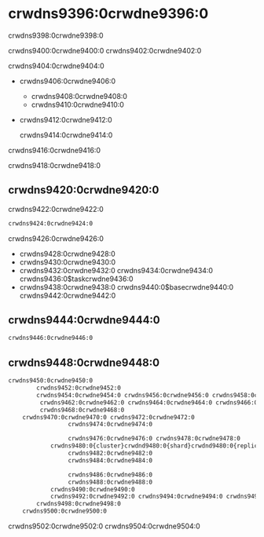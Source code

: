 <a name="utils-clickhouse-copier"></a>

# crwdns9396:0crwdne9396:0

crwdns9398:0crwdne9398:0

crwdns9400:0crwdne9400:0 crwdns9402:0crwdne9402:0

crwdns9404:0crwdne9404:0

- crwdns9406:0crwdne9406:0
    
    - crwdns9408:0crwdne9408:0
    - crwdns9410:0crwdne9410:0

- crwdns9412:0crwdne9412:0
    
    crwdns9414:0crwdne9414:0

crwdns9416:0crwdne9416:0

crwdns9418:0crwdne9418:0

## crwdns9420:0crwdne9420:0

crwdns9422:0crwdne9422:0

```bash
crwdns9424:0crwdne9424:0
```

crwdns9426:0crwdne9426:0

- crwdns9428:0crwdne9428:0
- crwdns9430:0crwdne9430:0
- crwdns9432:0crwdne9432:0 crwdns9434:0crwdne9434:0 crwdns9436:0$taskcrwdne9436:0
- crwdns9438:0crwdne9438:0 crwdns9440:0$basecrwdne9440:0 crwdns9442:0crwdne9442:0

## crwdns9444:0crwdne9444:0

```xml
crwdns9446:0crwdne9446:0
```

## crwdns9448:0crwdne9448:0

```xml
crwdns9450:0crwdne9450:0
        crwdns9452:0crwdne9452:0
        crwdns9454:0crwdne9454:0 crwdns9456:0crwdne9456:0 crwdns9458:0crwdne9458:0 crwdns9460:0crwdne9460:0
         crwdns9462:0crwdne9462:0 crwdns9464:0crwdne9464:0 crwdns9466:0crwdne9466:0
         crwdns9468:0crwdne9468:0
    crwdns9470:0crwdne9470:0 crwdns9472:0crwdne9472:0
                 crwdns9474:0crwdne9474:0

                 crwdns9476:0crwdne9476:0 crwdns9478:0crwdne9478:0
            crwdns9480:0{cluster}crwdnd9480:0{shard}crwdnd9480:0{replica}crwdne9480:0
                 crwdns9482:0crwdne9482:0
                 crwdns9484:0crwdne9484:0

                 crwdns9486:0crwdne9486:0
                 crwdns9488:0crwdne9488:0
            crwdns9490:0crwdne9490:0
            crwdns9492:0crwdne9492:0 crwdns9494:0crwdne9494:0 crwdns9496:0crwdne9496:0
        crwdns9498:0crwdne9498:0
    crwdns9500:0crwdne9500:0
```

crwdns9502:0crwdne9502:0 crwdns9504:0crwdne9504:0